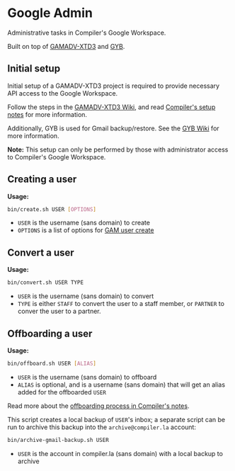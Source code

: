 # Google Admin

Administrative tasks in Compiler's Google Workspace.

Built on top of [GAMADV-XTD3](https://github.com/taers232c/GAMADV-XTD3) and [GYB](https://github.com/GAM-team/got-your-back).

## Initial setup

Initial setup of a GAMADV-XTD3 project is required to provide necessary API access to the Google Workspace.

Follow the steps in the [GAMADV-XTD3 Wiki](https://github.com/taers232c/GAMADV-XTD3/wiki/#requirements), and read
[Compiler's setup notes](https://docs.google.com/document/d/1UEwQzJZyJEkRs3PRwOi0-KXwBFne70am4Nk9-_qYItE/edit#heading=h.gbmx14gcpp2a)
for more information.

Additionally, GYB is used for Gmail backup/restore. See the [GYB Wiki](https://github.com/GAM-team/got-your-back/wiki)
for more information.

**Note:** This setup can only be performed by those with administrator access to Compiler's Google Workspace.

## Creating a user

**Usage:**

```bash
bin/create.sh USER [OPTIONS]
```

- `USER` is the username (sans domain) to create
- `OPTIONS` is a list of options for [GAM user create](https://github.com/taers232c/GAMADV-XTD3/wiki/Users#create-a-user)

## Convert a user

**Usage:**

```bash
bin/convert.sh USER TYPE
```

- `USER` is the username (sans domain) to convert
- `TYPE` is either `STAFF` to convert the user to a staff member, or `PARTNER` to conver the user to a partner.

## Offboarding a user

**Usage:**

```bash
bin/offboard.sh USER [ALIAS]
```

- `USER` is the username (sans domain) to offboard
- `ALIAS` is optional, and is a username (sans domain) that will get an alias
  added for the offboarded `USER`

Read more about the [offboarding process in Compiler's notes](https://docs.google.com/document/d/1UEwQzJZyJEkRs3PRwOi0-KXwBFne70am4Nk9-_qYItE/edit#heading=h.liqi1hwxykhs).

This script creates a local backup of `USER`'s inbox; a separate script can be run to archive this backup into the `archive@compiler.la` account:

```bash
bin/archive-gmail-backup.sh USER
```

- `USER` is the account in compiler.la (sans domain) with a local backup to archive
